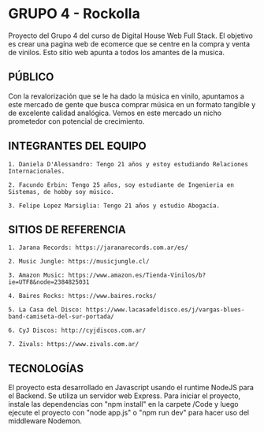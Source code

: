 # GRUPO 4 - Rockolla

Proyecto del Grupo 4 del curso de Digital House Web Full Stack. El objetivo es crear una pagina web de ecomerce que se centre en la compra y venta de vinilos. 
Esto sitio web apunta a todos los amantes de la musica. 

## PÚBLICO
Con la revalorización que se le ha dado la música en vinilo, apuntamos a este mercado de gente que busca comprar música en un formato tangible y de excelente calidad analógica. Vemos en este mercado un nicho prometedor con potencial de crecimiento.

## INTEGRANTES DEL EQUIPO

    1. Daniela D'Alessandro: Tengo 21 años y estoy estudiando Relaciones Internacionales. 
    
    2. Facundo Erbin: Tengo 25 años, soy estudiante de Ingenieria en Sistemas, de hobby soy músico.
    
    3. Felipe Lopez Marsiglia: Tengo 21 años y estudio Abogacía. 

## SITIOS DE REFERENCIA

    1. Jarana Records: https://jaranarecords.com.ar/es/
    
    2. Music Jungle: https://musicjungle.cl/
    
    3. Amazon Music: https://www.amazon.es/Tienda-Vinilos/b?ie=UTF8&node=2384825031
    
    4. Baires Rocks: https://www.baires.rocks/

    5. La Casa del Disco: https://www.lacasadeldisco.es/j/vargas-blues-band-camiseta-del-sur-portada/

    6. CyJ Discos: http://cyjdiscos.com.ar/

    7. Zivals: https://www.zivals.com.ar/

## TECNOLOGÍAS

El proyecto esta desarrollado en Javascript usando el runtime NodeJS para el Backend. Se utiliza un servidor web Express. Para iniciar el proyecto, instale las dependencias con "npm install" en la carpete /Code y luego ejecute el proyecto con "node app.js" o "npm run dev" para hacer uso del middleware Nodemon.
    
